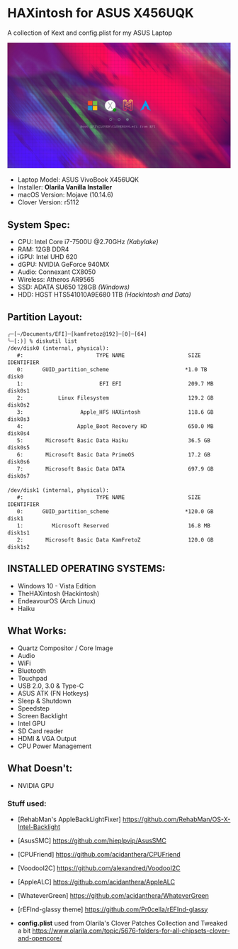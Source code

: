 # HAXintosh for ASUS X456UQK
A collection of Kext and config.plist for my ASUS Laptop

![Alt text](/SCREENSHOTS/rEFInd.png?raw=true "rEFInd Main Screen")

- Laptop Model: ASUS VivoBook X456UQK
- Installer: **Olarila Vanilla Installer**
- macOS Version: Mojave (10.14.6)
- Clover Version: r5112

## System Spec:
* CPU: Intel Core i7-7500U @2.70GHz *(Kabylake)*
* RAM: 12GB DDR4
* iGPU: Intel UHD 620
* dGPU: NVIDIA GeForce 940MX
* Audio: Connexant CX8050
* Wireless: Atheros AR9565
* SSD: ADATA SU650 128GB *(Windows)*
* HDD: HGST HTS541010A9E680 1TB *(Hackintosh and Data)*

## Partition Layout:
```
╭─[~/Documents/EFI]─[kamfretoz@192]─[0]─[64]
╰─[:)] % diskutil list
/dev/disk0 (internal, physical):
   #:                       TYPE NAME                    SIZE       IDENTIFIER
   0:      GUID_partition_scheme                        *1.0 TB     disk0
   1:                        EFI EFI                     209.7 MB   disk0s1
   2:           Linux Filesystem                         129.2 GB   disk0s2
   3:                  Apple_HFS HAXintosh               118.6 GB   disk0s3
   4:                 Apple_Boot Recovery HD             650.0 MB   disk0s4
   5:       Microsoft Basic Data Haiku                   36.5 GB    disk0s5
   6:       Microsoft Basic Data PrimeOS                 17.2 GB    disk0s6
   7:       Microsoft Basic Data DATA                    697.9 GB   disk0s7

/dev/disk1 (internal, physical):
   #:                       TYPE NAME                    SIZE       IDENTIFIER
   0:      GUID_partition_scheme                        *120.0 GB   disk1
   1:         Microsoft Reserved                         16.8 MB    disk1s1
   2:       Microsoft Basic Data KamFretoZ               120.0 GB   disk1s2
```

## INSTALLED OPERATING SYSTEMS:
* Windows 10 - Vista Edition
* TheHAXintosh (Hackintosh)
* EndeavourOS (Arch Linux)
* Haiku

## **What Works**:
- Quartz Compositor / Core Image
- Audio
- WiFi
- Bluetooth
- Touchpad
- USB 2.0, 3.0 & Type-C
- ASUS ATK (FN Hotkeys)
- Sleep & Shutdown
- Speedstep
- Screen Backlight
- Intel GPU
- SD Card reader
- HDMI & VGA Output
- CPU Power Management

## **What Doesn't**:
- NVIDIA GPU

### Stuff used:
- [RehabMan's AppleBackLightFixer] https://github.com/RehabMan/OS-X-Intel-Backlight
- [AsusSMC] https://github.com/hieplpvip/AsusSMC
- [CPUFriend] https://github.com/acidanthera/CPUFriend
- [VoodooI2C] https://github.com/alexandred/VoodooI2C
- [AppleALC] https://github.com/acidanthera/AppleALC
- [WhateverGreen] https://github.com/acidanthera/WhateverGreen
- [rEFInd-glassy theme] https://github.com/Pr0cella/rEFInd-glassy

- **config.plist** used from Olarila's Clover Patches Collection and Tweaked a bit https://www.olarila.com/topic/5676-folders-for-all-chipsets-clover-and-opencore/

